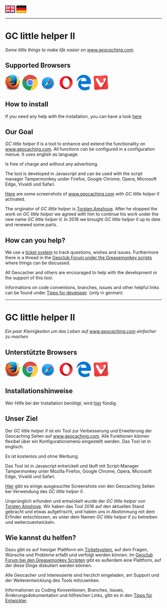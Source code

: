 <a href="#user-content-en" title=""><img src="/images/flag_en.png"></a>
<a href="#user-content-de" title=""><img src="/images/flag_de.png"></a>

---
# GC little helper II <a id="user-content-en"></a>
*Some little things to make life easier on www.geocaching.com.* 

## Supported Browsers
<img src="/images/mozilla_firefox_logo_small.png" title="Mozilla Firefox" alt="Mozilla Firefox" />&nbsp;
<img src="/images/google_chrome_logo_small.png" title="Google Chrom" alt="Google Chrom" />&nbsp;
<img src="/images/safari_logo_small.png" title="Safari" alt="Safari" />&nbsp;
<img src="/images/opera_logo_small.png" title="Opera" alt="Opera" />&nbsp;
<img src="/images/microsoft_edge_logo_small.png" title="Microsoft Edge" alt="Microsoft Edge" />&nbsp;
<img src="/images/vivaldi_logo_small.png" title="Vivaldi" alt="Vivaldi" />

## How to install
If you need any help with the installation, you can have a look [here](https://github.com/2Abendsegler/GClh/blob/master/docu/tips_installation.md#readme)

## Our Goal
*GC little helper II* is a tool to enhance and extend the functionality on www.geocaching.com. All functions can be configured in a configuration menue. It uses english as language.

Is free of charge and without any advertising.

The tool is developed in Javascript and can be used with the script manager Tampermonkey under Firefox, Google Chrome, Opera, Microsoft Edge, Vivaldi und Safari.

[Here](https://github.com/2Abendsegler/GClh/blob/master/docu/overview_screenshots.md#readme) are some screenshots of www.geocaching.com with *GC little helper II* activated.

The originator of *GC little helper* is [Torsten Amshove](https://www.amshove.net/blog/webinterfaces/gc-little-helper/). After he stopped the work on *GC little helper* we agreed with him to continue his work under the new name *GC little helper II*. In 2016 we brought *GC little helper II* up to date and renewed some parts.

## How can you help?
We use a [ticket system](https://github.com/2Abendsegler/GClh/issues) to track questions, wishes and issues.
Furthermore there is a thread in the [Geoclub Forum under the Greasemonkey scripts](http://geoclub.de/forum/viewforum.php?f=117) where things can be discussed.

All Geocacher and others are encouraged to help with the development or the support of this tool.

Informations on code conventions, branches, issues and other helpful links can be found under [Tipps for developer](https://github.com/2Abendsegler/GClh/blob/master/docu/definitions.md#readme). (only in german)

---
# GC little helper II <a id="user-content-de"></a>
*Ein paar Kleinigkeiten um das Leben auf www.geocaching.com einfacher zu machen* 

## Unterstützte Browsers
<img src="/images/mozilla_firefox_logo_small.png" title="Mozilla Firefox" alt="Mozilla Firefox" />&nbsp;
<img src="/images/google_chrome_logo_small.png" title="Google Chrom" alt="Google Chrom" />&nbsp;
<img src="/images/safari_logo_small.png" title="Safari" alt="Safari" />&nbsp;
<img src="/images/opera_logo_small.png" title="Opera" alt="Opera" />&nbsp;
<img src="/images/microsoft_edge_logo_small.png" title="Microsoft Edge" alt="Microsoft Edge" />&nbsp;
<img src="/images/vivaldi_logo_small.png" title="Vivaldi" alt="Vivaldi" />

## Installationshinweise
Wer Hilfe bei der Installation benötigt, wird [hier](https://github.com/2Abendsegler/GClh/blob/master/docu/tips_installation.md#readme) fündig.

## Unser Ziel
Der *GC little helper II* ist ein Tool zur Verbesserung und Erweiterung der Geocaching Seiten auf www.geocaching.com. Alle Funktionen können flexibel über ein Konfigurationsmenü eingestellt werden. Das Tool ist in englisch. 

Es ist kostenlos und ohne Werbung. 

Das Tool ist in Javascript entwickelt und läuft mit Script-Manager Tampermonkey unter Mozilla Firefox, Google Chrome, Opera, Microsoft Edge, Vivaldi und Safari.

[Hier](https://github.com/2Abendsegler/GClh/blob/master/docu/overview_screenshots.md#readme) gibt es einige ausgesuchte Screenshots von den Geocaching Seiten bei Verwendung des *GC little helper II*. 

Ursprünglich erfunden und entwickelt wurde der *GC little helper* von [Torsten Amshove](https://www.amshove.net/blog/webinterfaces/gc-little-helper/). Wir haben das Tool 2016 auf den aktuellen Stand gebracht und etwas aufgefrischt, und haben uns in Abstimmung mit dem Erfinder entschlossen, es unter dem Namen *GC little helper II* zu betreiben und weiterzuentwickeln.

## Wie kannst du helfen?
Dazu gibt es auf hiesiger Plattform ein [Ticketsystem](https://github.com/2Abendsegler/GClh/issues), auf dem Fragen, Wünsche und Probleme erfaßt und verfolgt werden können. Im [Geoclub Forum bei den Greasemonkey Scripten](http://geoclub.de/forum/viewforum.php?f=117) gibt es außerdem eine Plattform, auf der diese Dinge diskutiert werden können.

Alle Geocacher und Interessierte sind herzlich eingeladen, am Support und der Weiterentwicklung des Tools mitzuwirken.  

Informationen zu Coding Konventionen, Branches, Issues, Änderungsdokumentation und hilfreichen Links, gibt es in den [Tipps für Entwickler](https://github.com/2Abendsegler/GClh/blob/master/docu/definitions.md#readme).
